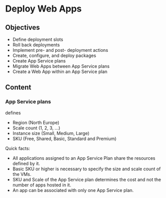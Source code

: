 # Deploy Web Apps


## Objectives
- Define deployment slots
- Roll back deployments
- Implement pre- and post- deployment actions
- Create, configure, and deploy packages
- Create App Service plans
- Migrate Web Apps between App Service plans
- Create a Web App within an App Service plan

## Content
### App Service plans
defines
- Region (North Europe)
- Scale count (1, 2, 3, ...)
- Instance size (Small, Medium, Large)
- SKU (Free, Shared, Basic, Standard and Premium)

Quick facts:
- All applications assigned to an App Service Plan share the resources defined by it.
- Basic SKU or higher is necessary to specify the size and scale count of the VMs.
- SKU and Scale of the App Service plan determines the cost and not the number of apps hosted in it.
- An app can be associated with only one App Service plan.
